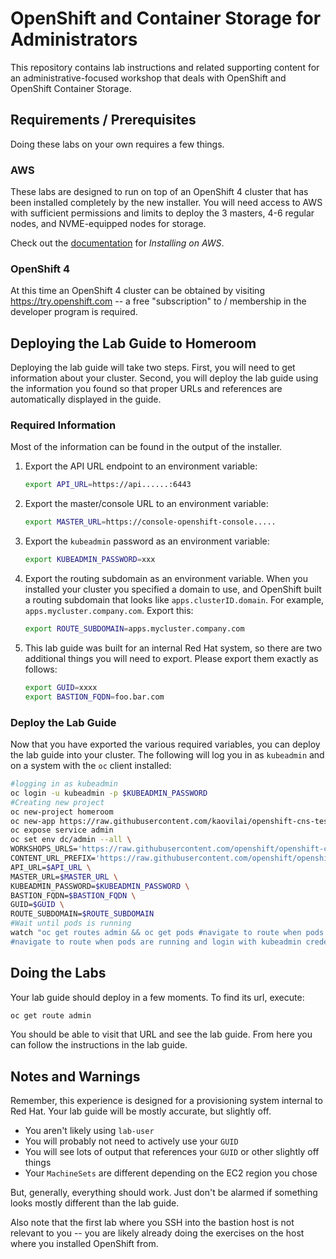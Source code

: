 # OpenShift and Container Storage for Administrators
This repository contains lab instructions and related supporting content for
an administrative-focused workshop that deals with OpenShift and OpenShift
Container Storage.

## Requirements / Prerequisites
Doing these labs on your own requires a few things.

### AWS
These labs are designed to run on top of an OpenShift 4 cluster that has been
installed completely by the new installer. You will need access to AWS with
sufficient permissions and limits to deploy the 3 masters, 4-6 regular nodes,
and NVME-equipped nodes for storage.

Check out the
[documentation](https://docs.openshift.com/container-platform/4.1/welcome/index.html)
for _Installing on AWS_.

### OpenShift 4
At this time an OpenShift 4 cluster can be obtained by visiting
https://try.openshift.com -- a free "subscription" to / membership in the
developer program is required.

## Deploying the Lab Guide to Homeroom
Deploying the lab guide will take two steps. First, you will need to get
information about your cluster. Second, you will deploy the lab guide using
the information you found so that proper URLs and references are
automatically displayed in the guide.

### Required Information
Most of the information can be found in the output of the installer.

1. Export the API URL endpoint to an environment variable:

    ```bash
    export API_URL=https://api......:6443
    ```

2. Export the master/console URL to an environment variable:

    ```bash
    export MASTER_URL=https://console-openshift-console.....
    ```

3. Export the `kubeadmin` password as an environment variable:

    ```bash
    export KUBEADMIN_PASSWORD=xxx
    ```

4. Export the routing subdomain as an environment variable. When you installed your cluster you specified a domain to use, and OpenShift built a routing subdomain that looks like `apps.clusterID.domain`. For example, `apps.mycluster.company.com`. Export this:

    ```bash
    export ROUTE_SUBDOMAIN=apps.mycluster.company.com
    ```
5. This lab guide was built for an internal Red Hat system, so there are two
   additional things you will need to export. Please export them exactly as
   follows:

    ```bash
    export GUID=xxxx
    export BASTION_FQDN=foo.bar.com
    ```

### Deploy the Lab Guide
Now that you have exported the various required variables, you can deploy the
lab guide into your cluster. The following will log you in
as `kubeadmin` and on a system with the `oc` client installed:
```bash
#logging in as kubeadmin
oc login -u kubeadmin -p $KUBEADMIN_PASSWORD
#Creating new project
oc new-project homeroom
oc new-app https://raw.githubusercontent.com/kaovilai/openshift-cns-testdrive/ocp4-prod/homeroom-template.json
oc expose service admin
oc set env dc/admin --all \
WORKSHOPS_URLS='https://raw.githubusercontent.com/openshift/openshift-cns-testdrive/ocp4-prod/labguide/_ocp_admin_testdrive.yaml' \
CONTENT_URL_PREFIX='https://raw.githubusercontent.com/openshift/openshift-cns-testdrive/ocp4-prod/labguide/' \
API_URL=$API_URL \
MASTER_URL=$MASTER_URL \
KUBEADMIN_PASSWORD=$KUBEADMIN_PASSWORD \
BASTION_FQDN=$BASTION_FQDN \
GUID=$GUID \
ROUTE_SUBDOMAIN=$ROUTE_SUBDOMAIN
#Wait until pods is running
watch "oc get routes admin && oc get pods #navigate to route when pods are running, good luck! \
#navigate to route when pods are running and login with kubeadmin credentials"
```


## Doing the Labs
Your lab guide should deploy in a few moments. To find its url, execute:

```bash
oc get route admin
```

You should be able to visit that URL and see the lab guide. From here you can
follow the instructions in the lab guide.

## Notes and Warnings
Remember, this experience is designed for a provisioning system internal to
Red Hat. Your lab guide will be mostly accurate, but slightly off.

* You aren't likely using `lab-user`
* You will probably not need to actively use your `GUID`
* You will see lots of output that references your `GUID` or other slightly off
  things
* Your `MachineSets` are different depending on the EC2 region you chose

But, generally, everything should work. Just don't be alarmed if something
looks mostly different than the lab guide.

Also note that the first lab where you SSH into the bastion host is not
relevant to you -- you are likely already doing the exercises on the host
where you installed OpenShift from.
